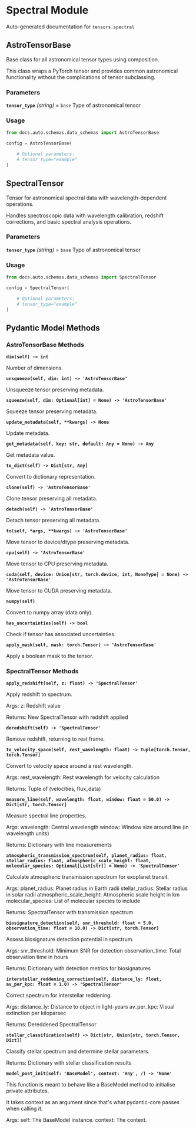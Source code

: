 # Spectral Module

Auto-generated documentation for `tensors.spectral`

## AstroTensorBase

Base class for all astronomical tensor types using composition.

This class wraps a PyTorch tensor and provides common astronomical
functionality without the complications of tensor subclassing.

### Parameters

**`tensor_type`** *(string)* = `base`
  Type of astronomical tensor

### Usage

```python
from docs.auto.schemas.data_schemas import AstroTensorBase

config = AstroTensorBase(

    # Optional parameters:
    # tensor_type="example"
)
```

## SpectralTensor

Tensor for astronomical spectral data with wavelength-dependent operations.

Handles spectroscopic data with wavelength calibration, redshift corrections,
and basic spectral analysis operations.

### Parameters

**`tensor_type`** *(string)* = `base`
  Type of astronomical tensor

### Usage

```python
from docs.auto.schemas.data_schemas import SpectralTensor

config = SpectralTensor(

    # Optional parameters:
    # tensor_type="example"
)
```

## Pydantic Model Methods

### AstroTensorBase Methods

**`dim(self) -> int`**

Number of dimensions.

**`unsqueeze(self, dim: int) -> 'AstroTensorBase'`**

Unsqueeze tensor preserving metadata.

**`squeeze(self, dim: Optional[int] = None) -> 'AstroTensorBase'`**

Squeeze tensor preserving metadata.

**`update_metadata(self, **kwargs) -> None`**

Update metadata.

**`get_metadata(self, key: str, default: Any = None) -> Any`**

Get metadata value.

**`to_dict(self) -> Dict[str, Any]`**

Convert to dictionary representation.

**`clone(self) -> 'AstroTensorBase'`**

Clone tensor preserving all metadata.

**`detach(self) -> 'AstroTensorBase'`**

Detach tensor preserving all metadata.

**`to(self, *args, **kwargs) -> 'AstroTensorBase'`**

Move tensor to device/dtype preserving metadata.

**`cpu(self) -> 'AstroTensorBase'`**

Move tensor to CPU preserving metadata.

**`cuda(self, device: Union[str, torch.device, int, NoneType] = None) -> 'AstroTensorBase'`**

Move tensor to CUDA preserving metadata.

**`numpy(self)`**

Convert to numpy array (data only).

**`has_uncertainties(self) -> bool`**

Check if tensor has associated uncertainties.

**`apply_mask(self, mask: torch.Tensor) -> 'AstroTensorBase'`**

Apply a boolean mask to the tensor.

### SpectralTensor Methods

**`apply_redshift(self, z: float) -> 'SpectralTensor'`**

Apply redshift to spectrum.

Args:
z: Redshift value

Returns:
New SpectralTensor with redshift applied

**`deredshift(self) -> 'SpectralTensor'`**

Remove redshift, returning to rest frame.

**`to_velocity_space(self, rest_wavelength: float) -> Tuple[torch.Tensor, torch.Tensor]`**

Convert to velocity space around a rest wavelength.

Args:
rest_wavelength: Rest wavelength for velocity calculation

Returns:
Tuple of (velocities, flux_data)

**`measure_line(self, wavelength: float, window: float = 50.0) -> Dict[str, torch.Tensor]`**

Measure spectral line properties.

Args:
wavelength: Central wavelength
window: Window size around line (in wavelength units)

Returns:
Dictionary with line measurements

**`atmospheric_transmission_spectrum(self, planet_radius: float, stellar_radius: float, atmospheric_scale_height: float, molecular_species: Optional[List[str]] = None) -> 'SpectralTensor'`**

Calculate atmospheric transmission spectrum for exoplanet transit.

Args:
planet_radius: Planet radius in Earth radii
stellar_radius: Stellar radius in solar radii
atmospheric_scale_height: Atmospheric scale height in km
molecular_species: List of molecular species to include

Returns:
SpectralTensor with transmission spectrum

**`biosignature_detection(self, snr_threshold: float = 5.0, observation_time: float = 10.0) -> Dict[str, torch.Tensor]`**

Assess biosignature detection potential in spectrum.

Args:
snr_threshold: Minimum SNR for detection
observation_time: Total observation time in hours

Returns:
Dictionary with detection metrics for biosignatures

**`interstellar_reddening_correction(self, distance_ly: float, av_per_kpc: float = 1.0) -> 'SpectralTensor'`**

Correct spectrum for interstellar reddening.

Args:
distance_ly: Distance to object in light-years
av_per_kpc: Visual extinction per kiloparsec

Returns:
Dereddened SpectralTensor

**`stellar_classification(self) -> Dict[str, Union[str, torch.Tensor, Dict]]`**

Classify stellar spectrum and determine stellar parameters.

Returns:
Dictionary with stellar classification results

**`model_post_init(self: 'BaseModel', context: 'Any', /) -> 'None'`**

This function is meant to behave like a BaseModel method to initialise private attributes.

It takes context as an argument since that's what pydantic-core passes when calling it.

Args:
self: The BaseModel instance.
context: The context.
